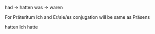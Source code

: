 had -> hatten
was -> waren

For Präteritum Ich and Er/sie/es conjugation will be same as Präsens

hatten 
Ich hatte
